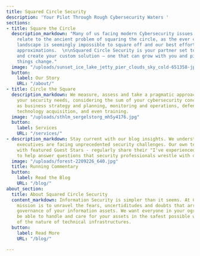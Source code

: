 ```yaml
---
title: Squared Circle Security
description: 'Your Pilot Through Rough Cybersecurity Waters '
sections:
- title: Square the Circle
  description_markdown: "Many of us facing modern Cybersecurity issues can probably
    relate to the ancient problem of squaring the circle, as the ever changing threat
    landscape is seemingly impossible to square off and our best efforts end up with
    approximations.  \n\nSquared Circle Security is your partner set to collaborate
    and create your custom solution – one that can grow with you and pivot fast when
    things change."
  image: "/uploads/sunset_ice_lake_jetty_pier_clouds_sky_cold-651358-jpg-d.jpg"
  button:
    label: Our Story
    URL: "/about/"
- title: Circle the Square
  description_markdown: We measure, assess and take a pragmatic approach to solving
    your security needs, considering the sum of your cybersecurity concerns, such
    as business strategy and planning, monitoring and operations, defenses and controls,
    technology acquisition, and even training.
  image: "/uploads/sthlm_sergelstorg_mh5y4176.jpg"
  button:
    label: Services
    URL: "/services/"
- description_markdown: Stay current with our blog insights. We understand that technology
    executives are facing unprecedented security challenges. Our own team - together
    with featured Guest Stars - regularly share their "I've experienced that"-perspectives
    to help answer questions that security professionals wrestle with daily.
  image: "/uploads/forest-2209226_640.jpg"
  title: Running Commentary
  button:
    label: Read the Blog
    URL: "/blog/"
about_section:
  title: About Squared Circle Security
  content_markdown: Information Security is simpler than it seems. At Circle2 our
    mission is to unravel the fears, uncertiditudes and doubts that arrise arround
    governance of your information assets. We want everyone in your ogranization to
    be able to handle and care for your assets in the safest possible way, regardless
    of the nature of technical infrastructures.
  button:
    label: Read More
    URL: "/blog/"

---
```

